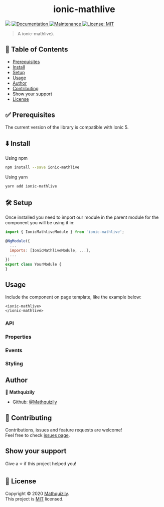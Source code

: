 <h1 align="center">ionic-mathlive</h1>
<p>
  <img src="https://img.shields.io/badge/version-1.0.3-blue.svg?cacheSeconds=2592000" />
  <a href="https://github.com/mathquizily/ionic-mathlive#readme">
    <img alt="Documentation" src="https://img.shields.io/badge/documentation-yes-brightgreen.svg" target="_blank" />
  </a>
  <a href="https://github.com/mathquizily/ionic-mathlive/graphs/commit-activity">
    <img alt="Maintenance" src="https://img.shields.io/badge/Maintained%3F-yes-green.svg" target="_blank" />
  </a>
  <a href="https://github.com/mathquizily/ionic-mathlive/blob/master/LICENSE">
    <img alt="License: MIT" src="https://img.shields.io/badge/License-MIT-yellow.svg" target="_blank" />
  </a>
</p>

> A ionic-mathlive).

<!-- ### 🏠 [Homepage](https://github.com/mathquizily/ionic-mathlive) -->

## 📝 Table of Contents

- [Prerequisites](#prerequisites)
- [Install](#install)
- [Setup](#setup)
- [Usage](#usage)
- [Author](#author)
- [Contributing](#contributing)
- [Show your support](#support)
- [License](#license)

## ✅ Prerequisites <a name = "prerequisites"></a>

The current version of the library is compatible with Ionic 5.

## ⬇️ Install <a name = "install"></a>

Using npm

```sh
npm install --save ionic-mathlive
```

Using yarn

```sh
yarn add ionic-mathlive
```

## 🛠 Setup <a name = "setup"></a>

Once installed you need to import our module in the parent module for the component you will be using it in:

```js
import { IonicMathliveModule } from 'ionic-mathlive';

@NgModule({
  ...
  imports: [IonicMathliveModule, ...],
  ...
})
export class YourModule {
}
```

## Usage <a name = "usage"></a>

Include the component on page template, like the example below:

```
<ionic-mathlive>
</ionic-mathlive>
```



### API

### Properties



### Events


### Styling



## Author <a name = "author"></a>

👤 **Mathquizily**

- Github: [@Mathquizily](https://github.com/mathquizily)

## 🤝 Contributing <a name = "contributing"></a>

Contributions, issues and feature requests are welcome!<br />Feel free to check [issues page](https://github.com/mathquizily/ionic-mathlive/issues).

## Show your support <a name = "support"></a>

Give a ⭐️ if this project helped you!

## 📝 License <a name = "license"></a>

Copyright © 2020 [Mathquizily](https://github.com/mathquizily).<br />
This project is [MIT](https://github.com/mathquizily/ionic-mathlive/blob/master/LICENSE) licensed.
